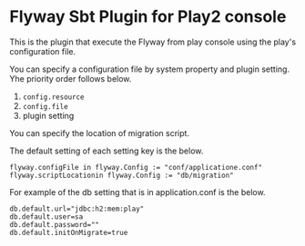 # Flyway Sbt Plugin for Play2 console

This is the plugin that execute the Flyway from play console using the play's configuration file.

You can specify a configuration file by system property and plugin setting.
Yhe priority order follows below.

1. `config.resource`
2. `config.file`
3. plugin setting

You can specify the location of migration script.

The default setting of each setting key is the below.

`flyway.configFile in flyway.Config := "conf/applicatione.conf"`
`flyway.scriptLocationin flyway.Config := "db/migration"`


For example of the db setting that is in application.conf is the below.

```
db.default.url="jdbc:h2:mem:play"
db.default.user=sa
db.default.password=""
db.default.initOnMigrate=true
```
